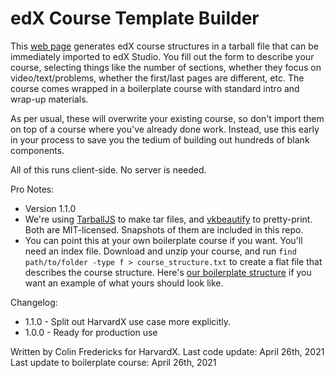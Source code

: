 # edX Course Template Builder

This [web page](https://harvardx.github.io/edx_course_templater/index.html) generates edX course structures in a tarball file that can be immediately imported to edX Studio. You fill out the form to describe your course, selecting things like the number of sections, whether they focus on video/text/problems, whether the first/last pages are different, etc. The course comes wrapped in a boilerplate course with standard intro and wrap-up materials.

As per usual, these will overwrite your existing course, so don't import them on top of a course where you've already done work. Instead, use this early in your process to save you the tedium of building out hundreds of blank components.

All of this runs client-side. No server is needed.

Pro Notes:

- Version 1.1.0
- We're using [TarballJS](https://github.com/ankitrohatgi/tarballjs) to make tar files, and [vkbeautify](https://github.com/vkiryukhin/vkBeautify) to pretty-print. Both are MIT-licensed. Snapshots of them are included in this repo.
- You can point this at your own boilerplate course if you want. You'll need an index file. Download and unzip your course, and run `find path/to/folder -type f > course_structure.txt` to create a flat file that describes the course structure. Here's [our boilerplate structure](https://github.com/HarvardX/edx_course_templater/blob/master/harvard_boilerplate_course.txt) if you want an example of what yours should look like.

Changelog:

- 1.1.0 - Split out HarvardX use case more explicitly.
- 1.0.0 - Ready for production use

Written by Colin Fredericks for HarvardX.
Last code update: April 26th, 2021
Last update to boilerplate course: April 26th, 2021
